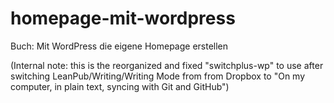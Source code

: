 # homepage-mit-wordpress
Buch: Mit WordPress die eigene Homepage erstellen

(Internal note: this is the reorganized and fixed "switchplus-wp" to use after switching LeanPub/Writing/Writing Mode from from Dropbox to "On my computer, in plain text, syncing with Git and GitHub")